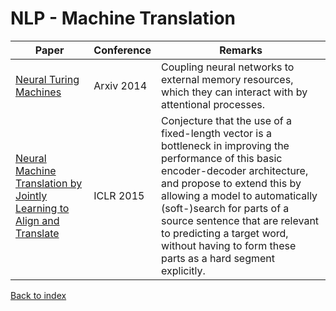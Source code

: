 # NLP - Machine Translation
|Paper|Conference|Remarks
|--|--|--|
|[Neural Turing Machines](https://arxiv.org/pdf/1410.5401)|Arxiv 2014|Coupling neural networks to external memory resources, which they can interact with by attentional processes.|
|[Neural Machine Translation by Jointly Learning to Align and Translate](https://arxiv.org/pdf/1409.0473)|ICLR 2015|Conjecture that the use of a fixed-length vector is a bottleneck in improving the performance of this basic encoder-decoder architecture, and propose to extend this by allowing a model to automatically (soft-)search for parts of a source sentence that are relevant to predicting a target word, without having to form these parts as a hard segment explicitly.|

[Back to index](../README.md)

<!--stackedit_data:
eyJoaXN0b3J5IjpbLTEwOTA3NzE5NjEsLTExNzgxMzU2MTIsNz
c1OTM0NTgxXX0=
-->